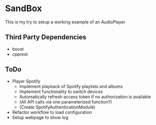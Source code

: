 # SandBox
This is my try to setup a working example of an AudioPlayer


## Third Party Dependencies
* boost
* cpprest

## ToDo
* Player Spotify
	* Implement playback of Spotify playlists and albums
	* Implement functionality to switch devices
	* Automatically refresh access token if no authorization is available
	* (All API calls via one parameterized function?)
	* (Create SpotifyAuthenticationModule)
* Refactor workflow to load configuration
* Setup webpage to show log
